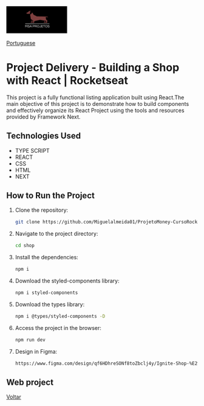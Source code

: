 <img src="img/logohulk.png" style="width:9.975rem;text-align: right;"/>

[Portuguese](Readme-pt.md)


# Project Delivery - Building a Shop with React | Rocketseat 

This project is a fully functional listing application built using React.The main objective of this project is to demonstrate how to build components and effectively organize its React Project using the tools and resources provided by Framework Next.
## Technologies Used 

- TYPE SCRIPT
- REACT 
- CSS 
- HTML 
- NEXT

## How to Run the Project 

1. Clone the repository: 

   ```bash 
   git clone https://github.com/Miguelalmeida01/ProjetoMoney-CursoRocketseat.git 
   ``` 
2. Navigate to the project directory: 

   ```bash 
   cd shop
   ``` 

3. Install the dependencies: 

   ```bash 
   npm i 
   ``` 

4. Download the styled-components library: 

   ```bash 
   npm i styled-components 
   ``` 

5. Download the types library: 

   ```bash 
   npm i @types/styled-components -D 
   ``` 

6. Access the project in the browser: 

   ```bash
   npm run dev 
   ``` 
   
7. Design in Figma:

   ```bash
   https://www.figma.com/design/qf6HDhreSONf8toZbclj4y/Ignite-Shop-%E2%80%A2-Projeto-React-(Copy)?node-id=418-62&t=HuCgWMMFFs2rq4FJ-0
   ``` 

 ## Web project 
 

[Voltar](https://github.com/Miguelalmeida01/ProjetoShop-CursoRocketseat-?tab=readme-ov-file#project-delivery---building-a-money-with-react--rocketseat)
 